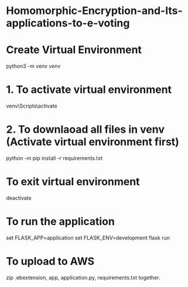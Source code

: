 # Homomorphic-Encryption-and-Its-applications-to-e-voting

# Create Virtual Environment
python3 -m venv venv

# 1. To activate virtual environment

venv\Scripts\activate

# 2. To downlaoad all files in venv (Activate virtual environment first)

python -m pip install -r requirements.txt

# To exit virtual environment

deactivate

# To run the application

set FLASK_APP=application
set FLASK_ENV=development
flask run

# To upload to AWS

zip .ebextension, app, application.py, requirements.txt together.
